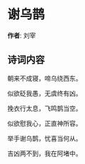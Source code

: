 # 谢乌鹊

**作者**: 刘宰

## 诗词内容

朝来不成寝，啼乌绕西东。

似欲砭我愚，无虞终有凶。

挽衣行太息，飞鸣鹊当空。

似欲慰我心，正直神所容。

举手谢乌鹊，忧喜当何从。

吉凶两不到，我在阿堵中。

